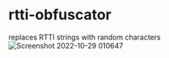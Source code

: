 # rtti-obfuscator

replaces RTTI strings with random characters
![Screenshot 2022-10-29 010647](https://user-images.githubusercontent.com/53710132/198814965-ea6c7c7c-0f0c-4b94-8218-c139b6c0e101.png)
